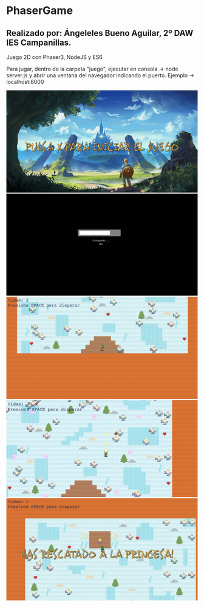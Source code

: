 # PhaserGame
## Realizado por: Ángeleles Bueno Aguilar, 2º DAW IES Campanillas.

Juego 2D con Phaser3, NodeJS y ES6

Para jugar, dentro de la carpeta "juego", ejecutar en consola -> node server.js y abrir una ventana del navegador indicando el puerto. Ejemplo -> localhost:8000

<img src="capturas/1.jpg"/>
<img src="capturas/5.jpg"/>
<img src="capturas/2.jpg"/>
<img src="capturas/3.jpg"/>
<img src="capturas/4.jpg"/>
